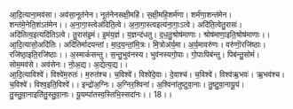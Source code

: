 

  
आ॒दि॒त्याना॒मव॑सा। अव॑सा॒नूत॑नेन। नूत॑नेनसक्षी॒महि॑। स॒क्षी॒महि॒शर्म॑णा। शर्म॑णा॒शन्त॑मेन। शन्त॑मे॒नेति॒शंऽत॑मेन।। अ॒ना॒गा॒स्त्वेअ॑दिति॒त्वे। अ॒ना॒गा॒स्त्वइत्य॑ना॒गाः॒ऽत्वे। अदि॑ति॒त्वेतु॒रासः॑। अदि॑तित्व॒इत्यदि॑तिऽत्वे। तु॒रास॑इ॒मं। इ॒मंय॒ज्ञं। य॒ज्ञन्द॑धतु। द॒ध॒तु॒श्रोष॑माणाः। श्रोष॑माणा॒इति॒श्रोष॑माणाः।।  
आ॒दि॒त्यासो॒अदि॑तिः। अदि॑तिर्मादयन्तां। मा॒द॒य॒न्तां॒मि॒त्रः। मि॒त्रोअ॑र्य॒मा। अ॒र्य॒मावरु॑णः। वरु॑णॊ॒रजि॑ष्ठाः। रजि॑ष्ठा॒इति॒रजि॑ष्ठाः।। अ॒स्माकं॑सन्तु। स॒न्तु॒भुव॑नस्य। भुव॑नस्यगो॒पाः। गो॒पाःपिब॑न्तु। पिब॑न्तु॒सोमं॑। सोम॒मव॑से। अव॑सेनः। नो॒अ॒द्य। अ॒द्येत्य॒द्य।।  
आ॒दि॒त्याविश्वे॑। विश्वे॑म॒रुतः॑। म॒रुत॑श्च। च॒विश्वे॑। विश्वे॑दे॒वाः। दे॒वाश्च॑। च॒विश्वे॑। विश्व॑ऋ॒भवः॑। ऋ॒भव॑श्च। च॒विश्वे॑। विश्व॒इति॒विश्वे॑।। इन्द्रो॑अ॒ग्निः। अ॒ग्निर॒श्विना॑। अ॒श्विना॑तुष्टुवा॒नाः। तु॒ष्टु॒वा॒नायू॒यं। तु॒स्तु॒वा॒नाइति॑तु॒स्तु॒वा॒नाः। यू॒यम्पा॑तस्व॒स्तिभि॒स्सदा॑नः।। 18।।  
